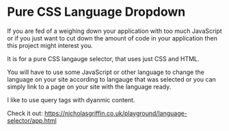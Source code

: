 # Pure CSS Language Dropdown

If you are fed of a weighing down your application with too much JavaScript or if you just want to cut down the amount of code in your application then this project might interest you.

It is for a pure CSS langauge selector, that uses just CSS and HTML.

You will have to use some JavaScript or other language to change the language on your site according to langauge that was selected or you can simply link to a page on your site with the language ready.

I like to use query tags with dyanmic content.

Check it out: https://nicholasgriffin.co.uk/playground/language-selector/app.html
